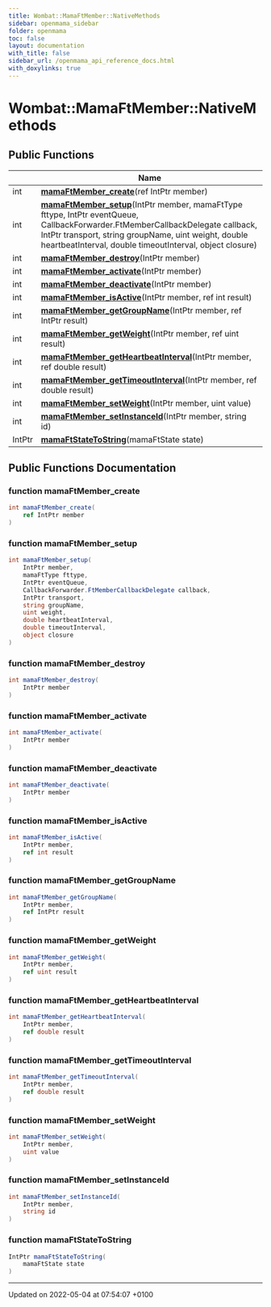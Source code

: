 ```yaml
---
title: Wombat::MamaFtMember::NativeMethods
sidebar: openmama_sidebar
folder: openmama
toc: false
layout: documentation
with_title: false
sidebar_url: /openmama_api_reference_docs.html
with_doxylinks: true
---
```


# Wombat::MamaFtMember::NativeMethods





## Public Functions

|                | Name           |
| -------------- | -------------- |
| int | **[mamaFtMember_create](structWombat_1_1MamaFtMember_1_1NativeMethods.html#function-mamaftmember-create)**(ref IntPtr member) |
| int | **[mamaFtMember_setup](structWombat_1_1MamaFtMember_1_1NativeMethods.html#function-mamaftmember-setup)**(IntPtr member, mamaFtType fttype, IntPtr eventQueue, CallbackForwarder.FtMemberCallbackDelegate callback, IntPtr transport, string groupName, uint weight, double heartbeatInterval, double timeoutInterval, object closure) |
| int | **[mamaFtMember_destroy](structWombat_1_1MamaFtMember_1_1NativeMethods.html#function-mamaftmember-destroy)**(IntPtr member) |
| int | **[mamaFtMember_activate](structWombat_1_1MamaFtMember_1_1NativeMethods.html#function-mamaftmember-activate)**(IntPtr member) |
| int | **[mamaFtMember_deactivate](structWombat_1_1MamaFtMember_1_1NativeMethods.html#function-mamaftmember-deactivate)**(IntPtr member) |
| int | **[mamaFtMember_isActive](structWombat_1_1MamaFtMember_1_1NativeMethods.html#function-mamaftmember-isactive)**(IntPtr member, ref int result) |
| int | **[mamaFtMember_getGroupName](structWombat_1_1MamaFtMember_1_1NativeMethods.html#function-mamaftmember-getgroupname)**(IntPtr member, ref IntPtr result) |
| int | **[mamaFtMember_getWeight](structWombat_1_1MamaFtMember_1_1NativeMethods.html#function-mamaftmember-getweight)**(IntPtr member, ref uint result) |
| int | **[mamaFtMember_getHeartbeatInterval](structWombat_1_1MamaFtMember_1_1NativeMethods.html#function-mamaftmember-getheartbeatinterval)**(IntPtr member, ref double result) |
| int | **[mamaFtMember_getTimeoutInterval](structWombat_1_1MamaFtMember_1_1NativeMethods.html#function-mamaftmember-gettimeoutinterval)**(IntPtr member, ref double result) |
| int | **[mamaFtMember_setWeight](structWombat_1_1MamaFtMember_1_1NativeMethods.html#function-mamaftmember-setweight)**(IntPtr member, uint value) |
| int | **[mamaFtMember_setInstanceId](structWombat_1_1MamaFtMember_1_1NativeMethods.html#function-mamaftmember-setinstanceid)**(IntPtr member, string id) |
| IntPtr | **[mamaFtStateToString](structWombat_1_1MamaFtMember_1_1NativeMethods.html#function-mamaftstatetostring)**(mamaFtState state) |

## Public Functions Documentation

### function mamaFtMember_create

```csharp
int mamaFtMember_create(
    ref IntPtr member
)
```


### function mamaFtMember_setup

```csharp
int mamaFtMember_setup(
    IntPtr member,
    mamaFtType fttype,
    IntPtr eventQueue,
    CallbackForwarder.FtMemberCallbackDelegate callback,
    IntPtr transport,
    string groupName,
    uint weight,
    double heartbeatInterval,
    double timeoutInterval,
    object closure
)
```


### function mamaFtMember_destroy

```csharp
int mamaFtMember_destroy(
    IntPtr member
)
```


### function mamaFtMember_activate

```csharp
int mamaFtMember_activate(
    IntPtr member
)
```


### function mamaFtMember_deactivate

```csharp
int mamaFtMember_deactivate(
    IntPtr member
)
```


### function mamaFtMember_isActive

```csharp
int mamaFtMember_isActive(
    IntPtr member,
    ref int result
)
```


### function mamaFtMember_getGroupName

```csharp
int mamaFtMember_getGroupName(
    IntPtr member,
    ref IntPtr result
)
```


### function mamaFtMember_getWeight

```csharp
int mamaFtMember_getWeight(
    IntPtr member,
    ref uint result
)
```


### function mamaFtMember_getHeartbeatInterval

```csharp
int mamaFtMember_getHeartbeatInterval(
    IntPtr member,
    ref double result
)
```


### function mamaFtMember_getTimeoutInterval

```csharp
int mamaFtMember_getTimeoutInterval(
    IntPtr member,
    ref double result
)
```


### function mamaFtMember_setWeight

```csharp
int mamaFtMember_setWeight(
    IntPtr member,
    uint value
)
```


### function mamaFtMember_setInstanceId

```csharp
int mamaFtMember_setInstanceId(
    IntPtr member,
    string id
)
```


### function mamaFtStateToString

```csharp
IntPtr mamaFtStateToString(
    mamaFtState state
)
```


-------------------------------

Updated on 2022-05-04 at 07:54:07 +0100
